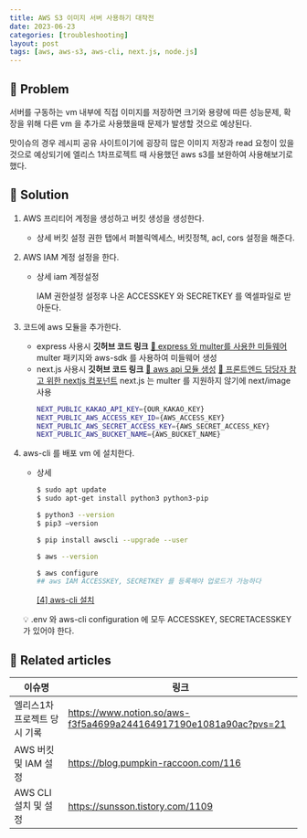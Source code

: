 ```yaml
---
title: AWS S3 이미지 서버 사용하기 대작전
date: 2023-06-23
categories: [troubleshooting]
layout: post
tags: [aws, aws-s3, aws-cli, next.js, node.js]
---
```


## 🤔 Problem

서버를 구동하는 vm 내부에 직접 이미지를 저장하면 크기와 용량에 따른 성능문제, 확장을 위해 다른 vm 을 추가로 사용했을때 문제가 발생할 것으로 예상된다.

맛이슈의 경우 레시피 공유 사이트이기에 굉장히 많은 이미지 저장과 read 요청이 있을 것으로 예상되기에 엘리스 1차프로젝트 때 사용했던 aws s3를 보완하여 사용해보기로 했다.

## 🌱 Solution

1. AWS 프리티어 계정을 생성하고 버킷 생성을 생성한다.
   - 상세
     버킷 설정 권한 탭에서 퍼블릭엑세스, 버킷정책, acl, cors 설정을 해준다.
2. AWS IAM 계정 설정을 한다.

   - 상세
     iam 계정설정

     IAM 권한설정
     설정후 나온 ACCESSKEY 와 SECRETKEY 를 엑셀파일로 받아둔다.

3. 코드에 aws 모듈을 추가한다.
   - express 사용시
     **깃허브 코드 링크**
     [🔗 express 와 multer를 사용한 미들웨어](https://github.com/YubinShin/carcar-BE/blob/main/src/utils/aws-uploader.js)
     multer 패키지와 aws-sdk 를 사용하여 미들웨어 생성
   - next.js 사용시
     **깃허브 코드 링크**
     [🔗 aws api 모듈 생성](https://github.com/YubinShin/matissue-FE/blob/dev/front/app/api/aws.ts)
     [🔗 프론트엔드 담당자 참고 위한 nextjs 컴포넌트](<https://github.com/YubinShin/matissue-FE/blob/e82699258b448bbf5ff82550b2072f8b97486667/front/app/(page)/aws/page.tsx>)
     next.js 는 multer 를 지원하지 않기에 next/image 사용
     ```bash
     NEXT_PUBLIC_KAKAO_API_KEY={OUR_KAKAO_KEY}
     NEXT_PUBLIC_AWS_ACCESS_KEY_ID={AWS_ACCESS_KEY}
     NEXT_PUBLIC_AWS_SECRET_ACCESS_KEY={AWS_SECRET_ACCESS_KEY}
     NEXT_PUBLIC_AWS_BUCKET_NAME={AWS_BUCKET_NAME}
     ```
4. aws-cli 를 배포 vm 에 설치한다.

   - 상세

     ```bash
     $ sudo apt update
     $ sudo apt-get install python3 python3-pip

     $ python3 --version
     $ pip3 –version

     $ pip install awscli --upgrade --user

     $ aws --version

     $ aws configure
     ## aws IAM ACCESSKEY, SECRETKEY 를 등록해야 업로드가 가능하다
     ```

     [[4] aws-cli 설치](https://sunsson.tistory.com/1109)

   <aside>
   💡 .env 와 aws-cli configuration 에 모두 ACCESSKEY, SECRETACESSKEY 가 있어야 한다.

   </aside>

## 📎 Related articles

| 이슈명                       | 링크                                                              |
| ---------------------------- | ----------------------------------------------------------------- |
| 엘리스1차 프로젝트 당시 기록 | https://www.notion.so/aws-f3f5a4699a244164917190e1081a90ac?pvs=21 |
| AWS 버킷 및 IAM 설정         | https://blog.pumpkin-raccoon.com/116                              |
| AWS CLI 설치 및 설정         | https://sunsson.tistory.com/1109                                  |
